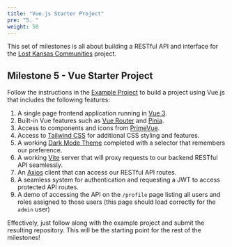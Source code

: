 ```yaml
---
title: "Vue.js Starter Project"
pre: "5. "
weight: 50
---
```


This set of milestones is all about building a RESTful API and interface for the [Lost Kansas Communities](https://lostkansas.ccrsdigitalprojects.com/) project. 

## Milestone 5 - Vue Starter Project

Follow the instructions in the [Example Project](../../x-examples/05-vue-starter/) to build a project using Vue.js that includes the following features:

1. A single page frontend application running in [Vue 3](https://vuejs.org/).
2. Built-in Vue features such as [Vue Router](https://router.vuejs.org/) and [Pinia](https://pinia.vuejs.org/).
3. Access to components and icons from [PrimeVue](https://primevue.org/).
4. Access to [Tailwind CSS](https://tailwindcss.com/) for additional CSS styling and features.
5. A working [Dark Mode Theme](https://primevue.org/theming/styled/#darkmode) completed with a selector that remembers our preference.
6. A working [Vite](https://vite.dev/) server that will proxy requests to our backend RESTful API seamlessly.
7. An [Axios](https://axios-http.com/) client that can access our RESTful API routes.
8. A seamless system for authentication and requesting a JWT to access protected API routes.
9. A demo of accessing the API on the `/profile` page listing all users and roles assigned to those users (this page should load correctly for the `admin` user)

Effectively, just follow along with the example project and submit the resulting repository. This will be the starting point for the rest of the milestones!
